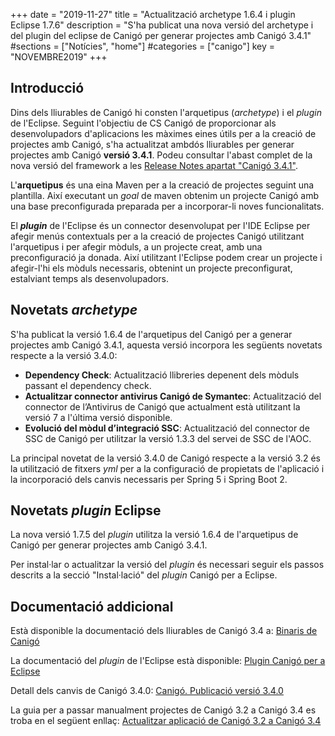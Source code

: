 +++
date        = "2019-11-27"
title       = "Actualització archetype 1.6.4 i plugin Eclipse 1.7.6"
description = "S'ha publicat una nova versió del archetype i del plugin del eclipse de Canigó per generar projectes amb Canigó 3.4.1"
#sections    = ["Notícies", "home"]
#categories  = ["canigo"]
key         = "NOVEMBRE2019"
+++

## Introducció

Dins dels lliurables de Canigó hi consten l'arquetipus (_archetype_) i el _plugin_ de l'Eclipse. Seguint l'objectiu de CS Canigó de proporcionar als desenvolupadors d'aplicacions les màximes eines útils per a la creació de projectes amb Canigó, s'ha actualitzat ambdós lliurables per generar projectes amb Canigó **versió 3.4.1**. Podeu consultar l'abast complet de la nova versió del framework a les [Release Notes apartat "Canigó 3.4.1"](/canigo-download-related/release-notes-canigo-34).

L'**arquetipus** és una eina Maven per a la creació de projectes seguint una plantilla. Així executant un _goal_ de maven obtenim un projecte Canigó amb una base preconfigurada preparada per a incorporar-li noves funcionalitats.

El **_plugin_** de l'Eclipse és un connector desenvolupat per l'IDE Eclipse per afegir menús contextuals per a la creació de projectes Canigó utilitzant l'arquetipus i per afegir mòduls, a un projecte creat, amb una preconfiguració ja donada. Així utilitzant l'Eclipse podem crear un projecte i afegir-l'hi els mòduls necessaris, obtenint un projecte preconfigurat, estalviant temps als desenvolupadors.

## Novetats _archetype_

S'ha publicat la versió 1.6.4 de l'arquetipus del Canigó per a generar projectes amb Canigó 3.4.1, aquesta versió incorpora les següents novetats respecte a la versió 3.4.0:

- **Dependency Check**: Actualització llibreries depenent dels mòduls passant el dependency check.
- **Actualitzar connector antivirus Canigó de Symantec**: Actualització del connector de l’Antivirus de Canigó que actualment està utilitzant la versió 7 a l'última versió disponible.
- **Evolució del mòdul d’integració SSC**: Actualització del connector de SSC de Canigó per utilitzar la versió 1.3.3 del servei de SSC de l'AOC.

La principal novetat de la versió 3.4.0 de Canigó respecte a la versió 3.2 és la utilització de fitxers _yml_ per a la configuració de propietats de l'aplicació i la incorporació dels canvis necessaris per Spring 5 i Spring Boot 2.

## Novetats _plugin_ Eclipse

La nova versió 1.7.5 del _plugin_ utilitza la versió 1.6.4 de l'arquetipus de Canigó per generar projectes amb Canigó 3.4.1.

Per instal·lar o actualitzar la versió del _plugin_ és necessari seguir els passos descrits a la secció "Instal·lació" del _plugin_ Canigó per a Eclipse.

## Documentació addicional

Està disponible la documentació dels lliurables de Canigó 3.4 a: [Binaris de Canigó](/canigo/download/)

La documentació del _plugin_ de l'Eclipse està disponible: [Plugin Canigó per a Eclipse](/canigo-download-related/plugin-canigo/)

Detall dels canvis de Canigó 3.4.0: [Canigó. Publicació versió 3.4.0](/noticies/2019-03-29-actualitzacio-canigo-3_4_0/)

La guia per a passar manualment projectes de Canigó 3.2 a Canigó 3.4 es troba en el següent enllaç: [Actualitzar aplicació de Canigó 3.2 a Canigó 3.4](/howtos/2019-03-Howto-Actualitzacio_Canigo3_2_Canigo3_4/)
